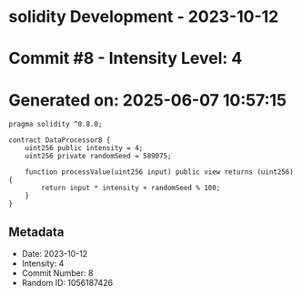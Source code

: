 ﻿# solidity Development - 2023-10-12
# Commit #8 - Intensity Level: 4
# Generated on: 2025-06-07 10:57:15
```solidity
pragma solidity ^0.8.0;

contract DataProcessor8 {
    uint256 public intensity = 4;
    uint256 private randomSeed = 589075;

    function processValue(uint256 input) public view returns (uint256) {
        return input * intensity + randomSeed % 100;
    }
}
```
## Metadata
- Date: 2023-10-12
- Intensity: 4
- Commit Number: 8
- Random ID: 1056187426

